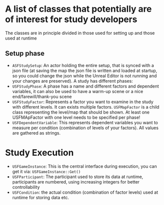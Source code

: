 # A list of classes that potentially are of interest for study developers

The classes are in principle divided in those used for setting up and those used at runtime

## Setup phase

* ``ASFStudySetup``: An actor holding the entire setup, that is synced with a json file (at saving the map the json file is written and loaded at startup, so you could change the json while the Unreal Editor is not running and your changes are preserved). A study has different phases:
* ``USFStudyPhase``: A phase has a name and different factors and dependent variables, it can also be used to have a warm-up scene or a nice end/farewill/thank-you scene
* ``USFStudyFactor``: Represents a factor you want to examine in the study with different levels. It can exists multiple factors. ``USFMapFactor`` is a child class representing the level/map that should be shown. At least one USFMApFactor with one level needs to be specified per phase!
* ``USFDependentVariable``: This represents dependent variables you want to measure per condition (combination of levels of your factors). All values are gathered as strings.

# Study Execution

* ``USFGameInstance``: This is the central interface during execution, you can get it via: ``USFGameInstance::Get()``
* ``USFParticipant``: The participant used to store its data at runtime, participants are numbered, using increasing integers for better controllability
* ``USFCondition``: the actual condition (combination of factor levels) used at runtime for storing data etc.


